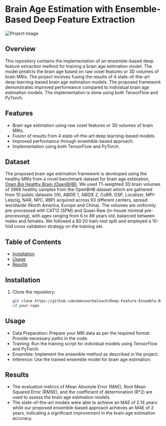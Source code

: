 # Brain Age Estimation with Ensemble-Based Deep Feature Extraction

![Project Image](path/to/your/project/image.png) <!-- If you have a project image, include it here -->

## Overview

This repository contains the implementation of an ensemble-based deep feature extraction method for training a brain age estimation model. The model predicts the brain age based on raw voxel features or 3D volumes of brain MRIs. The project involves fusing the results of 4 state-of-the-art deep learning-based brain age estimation models. The proposed framework demonstrates improved performance compared to individual brain age estimation models. The implementation is done using both TensorFlow and PyTorch.

## Features

- Brain age estimation using raw voxel features or 3D volumes of brain MRIs.
- Fusion of results from 4 state-of-the-art deep learning-based models.
- Improved performance through ensemble-based approach.
- Implementation using both TensorFlow and PyTorch.

## Dataset
The proposed brain age estimation framework is developed using the healthy MRIs from a novel benchmark dataset for brain age estimation, [Open Big Healthy Brain (OpenBHB)](https://ieee-dataport.org/open-access/openbhb-multi-site-brain-mri-dataset-age-prediction-and-debiasing). We used T1-weighted 3D brain volumes of 3966 healthy samples from the OpenBHB dataset which are gathered from 10 public datasets (IXI, ABIDE 1, ABIDE 2, CoRR, GSP, Localizer, MPI-Leipzig, NAR, NPC, RBP) acquired across 93 different centers, spread worldwide (North America, Europe and China). The volumes are  uniformly pre-processed with CAT12 (SPM) and Quasi-Raw (in-house minimal pre-processing), with ages ranging from 6 to 88 years old, balanced between males and females. We followed a 80:20 train-test split and employed a 10-fold cross validation strategy on the training set.

## Table of Contents

- [Installation](#installation)
- [Usage](#usage)
- [Results](#results)

## Installation

1. Clone the repository:

   ```bash
   git clone https://github.com/mansoorbalouch/Deep-Feature-Ensemble-Based-BrainAGE.git
   cd your-repo

## Usage

- Data Preparation: Prepare your MRI data as per the required format. Provide necessary paths in the code.
- Training: Run the training script for individual models using TensorFlow and PyTorch.
- Ensemble: Implement the ensemble method as described in the project.
- Inference: Use the trained ensemble model for brain age estimation.

## Results
- The evaluation metrics of Mean Absolute Error (MAE), Root Mean Squared Error (RMSE), and the coefficient of determination (R^2) are used to assess the brain age estimation models. 
- The state-of-the-art models were able to achieve an MAE of 2.14 years while our proposed ensemble-based approach achieves an MAE of 2 years, indicating a significant improvement in the brain age estimation accuracy.